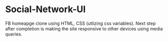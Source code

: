 # Social-Network-UI 
FB homeapge clone using HTML, CSS (utlizing css variables).
Next step after completion is making the site responsive to other devices using media queries.  
